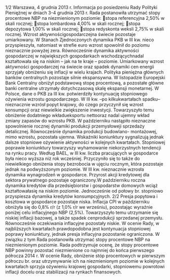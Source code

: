 1/2
Warszawa, 4 grudnia 2013 r.
Informacja po posiedzeniu Rady Polityki Pieniężnej
w dniach 3-4 grudnia 2013 r.
Rada postanowiła utrzymać stopy procentowe NBP na niezmienionym poziomie:
stopa referencyjna 2,50% w skali rocznej;
stopa lombardowa 4,00% w skali rocznej;
stopa depozytowa 1,00% w skali rocznej;
stopa redyskonta weksli 2,75% w skali rocznej.
Wzrost aktywnościgospodarczejna świecie pozostaje umiarkowany. W Stanach
Zjednoczonych dynamika PKB w III kw. nieco przyspieszyła, natomiast w strefie euro
wzrost spowolnił do poziomu nieznacznie powyżej zera. Równocześnie dynamika
aktywności gospodarczej w największych gospodarkach wschodzącychnadal
kształtowała się na niskim – jak na te kraje – poziomie. Umiarkowany wzrost aktywności
gospodarczej na świecie oraz spadek dynamiki cen energii sprzyjały obniżeniu się
inflacji w wielu krajach.
Polityka pieniężna głównych banków centralnych pozostaje silnie ekspansywna. W
listopadzie Europejski Bank Centralny obniżył podstawową stopę procentową, a
pozostałe główne banki centralne utrzymały dotychczasową skalę ekspansji monetarnej.
W Polsce, dane o PKB za III kw. potwierdziły kontynuację stopniowego ożywienia
wzrostu gospodarczego. W III kw. –po kilkukwartałach spadku–nieznacznie wzrósł
popyt krajowy, do czego przyczynił się wzrost konsumpcji oraz niewielkie zwiększenie
inwestycji. Towarzyszyło temu obniżenie dodatniego wkładueksportu nettooraz nadal
ujemny wkład zmiany zapasów do wzrostu PKB.
W październiku nastąpiło nieznaczne spowolnienie rocznej dynamiki produkcji
przemysłoweji sprzedaży detalicznej. Równocześnie dynamika produkcji budowlano-
montażowej, mimo wzrostu, pozostała ujemna. Wskaźniki koniunktury sygnalizują
jednak dalsze stopniowe ożywienie aktywności w kolejnych kwartałach.
Stopniowej poprawie koniunktury towarzyszy wyhamowanie niekorzystnych
tendencji na rynku pracy. Według BAEL, w III kw. liczba pracujących w gospodarce była
nieco wyższa niż rok wcześniej. Przyczyniło się to także do niewielkiego obniżenia stopy
bezrobocia w ujęciu rocznym, która pozostaje jednak na podwyższonym poziomie. W III
kw. nieznacznie wzrosła dynamika wynagrodzeń w gospodarce.
Przyrost akcji kredytowej dla sektora prywatnego pozostaje ograniczony.W
październiku roczna dynamika kredytów dla przedsiębiorstw i gospodarstw domowych
wciąż kształtowałasię na niskim poziomie. Jednocześnie od połowy br. stopniowo
przyspiesza dynamika kredytów konsumpcyjnych.
2/2
Presja popytowa i kosztowa w gospodarce pozostaje niska. Inflacja CPI w
październiku obniżyła się do 0,8% r/r (z 1,0% r/r we wrześniu), pozostając wyraźnie
poniżej celu inflacyjnego NBP (2,5%). Towarzyszyło temu utrzymanie się niskiej inflacji
bazowej, a także spadek cenprodukcji sprzedanej przemysłu. Równocześnie
oczekiwania inflacyjne pozostały niskie.
W ocenie Rady, w najbliższych kwartałach prawdopodobna jest kontynuacja
stopniowej poprawy koniunktury, jednak presja inflacyjna pozostanie ograniczona.
W związku z tym Rada postanowiła utrzymać stopy procentowe NBP na
niezmienionym poziomie. Rada podtrzymuje ocenę, że stopy procentowe NBP powinny
pozostać niezmienione co najmniej do końca pierwszego półrocza 2014 r.
W ocenie Rady, obniżenie stóp procentowych w pierwszym półroczu br. oraz
utrzymywanie ich na niezmienionym poziomie w kolejnych kwartałach sprzyja
ożywieniu krajowej gospodarki, stopniowemu powrotowi inflacji docelu oraz
stabilizacji na rynkach finansowych.
